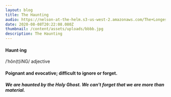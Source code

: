 ```yaml
---
layout: blog
title: The Haunting
audio: https://nelson-at-the-helm.s3-us-west-2.amazonaws.com/The+Longest+Kiss.mp3
date: 2020-08-08T20:22:08.080Z
thumbnail: /content/assets/uploads/bbbb.jpg
description: The Haunting
---
```

#### Haunt·ing
/ˈhôn(t)iNG/
adjective
#### Poignant and evocative; difficult to ignore or forget.

##### We are haunted by the Holy Ghost. We can't forget that we are more than material.